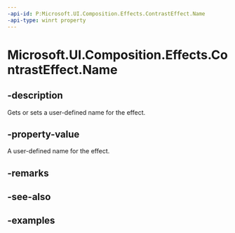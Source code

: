 ```yaml
---
-api-id: P:Microsoft.UI.Composition.Effects.ContrastEffect.Name
-api-type: winrt property
---
```


<!-- Property syntax.
public string Name { get;  set; }
-->

# Microsoft.UI.Composition.Effects.ContrastEffect.Name

## -description
Gets or sets a user-defined name for the effect.

## -property-value
A user-defined name for the effect.

## -remarks

## -see-also

## -examples

